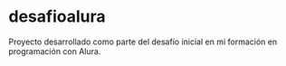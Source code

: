 # desafioalura
Proyecto desarrollado como parte del desafío inicial en mi formación en programación con Alura. 
